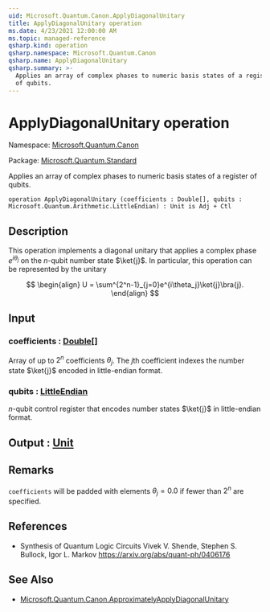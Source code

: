 ```yaml
---
uid: Microsoft.Quantum.Canon.ApplyDiagonalUnitary
title: ApplyDiagonalUnitary operation
ms.date: 4/23/2021 12:00:00 AM
ms.topic: managed-reference
qsharp.kind: operation
qsharp.namespace: Microsoft.Quantum.Canon
qsharp.name: ApplyDiagonalUnitary
qsharp.summary: >-
  Applies an array of complex phases to numeric basis states of a register
  of qubits.
---
```


# ApplyDiagonalUnitary operation

Namespace: [Microsoft.Quantum.Canon](xref:Microsoft.Quantum.Canon)

Package: [Microsoft.Quantum.Standard](https://nuget.org/packages/Microsoft.Quantum.Standard)


Applies an array of complex phases to numeric basis states of a registerof qubits.

```qsharp
operation ApplyDiagonalUnitary (coefficients : Double[], qubits : Microsoft.Quantum.Arithmetic.LittleEndian) : Unit is Adj + Ctl
```


## Description

This operation implements a diagonal unitary that applies a complex phase$e^{i \theta_j}$ on the $n$-qubit number state $\ket{j}$.In particular, this operation can be represented by the unitary$$\begin{align}U = \sum^{2^n-1}_{j=0}e^{i\theta_j}\ket{j}\bra{j}.\end{align}$$

## Input

### coefficients : [Double](xref:microsoft.quantum.qsharp.valueliterals#double-literals)[]

Array of up to $2^n$ coefficients $\theta_j$. The $j$th coefficientindexes the number state $\ket{j}$ encoded in little-endian format.


### qubits : [LittleEndian](xref:Microsoft.Quantum.Arithmetic.LittleEndian)

$n$-qubit control register that encodes number states $\ket{j}$ inlittle-endian format.



## Output : [Unit](xref:microsoft.quantum.qsharp.valueliterals#unit-literal)



## Remarks

`coefficients` will be padded with elements $\theta_j = 0.0$ iffewer than $2^n$ are specified.

## References

- Synthesis of Quantum Logic Circuits  Vivek V. Shende, Stephen S. Bullock, Igor L. Markov  https://arxiv.org/abs/quant-ph/0406176

## See Also

- [Microsoft.Quantum.Canon.ApproximatelyApplyDiagonalUnitary](xref:Microsoft.Quantum.Canon.ApproximatelyApplyDiagonalUnitary)